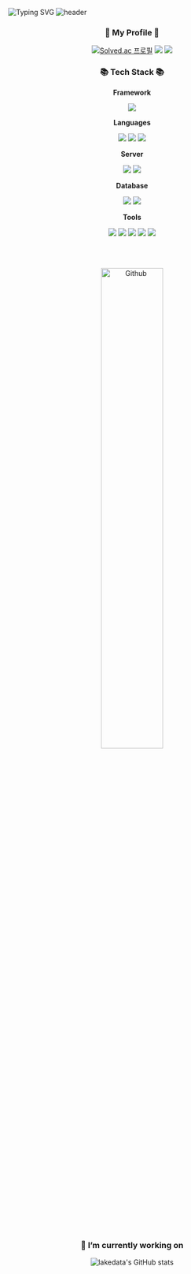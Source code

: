 ![Typing SVG](https://readme-typing-svg.demolab.com?font=Young+Serif&pause=99999999999999&color=6DB33F&width=435&lines=I'm+best+Back-End+developer)
![header](https://capsule-render.vercel.app/api?type=waving&color=gradient&height=200&text=Welcome%20To%20My%20Github%20Page!!&fontSize=40&fontAlign=70&fontAlignY=40&animation=twinkling)

<div align=center>
 
### 🌱 My Profile 🌱</b>
[![Solved.ac
프로필](http://mazassumnida.wtf/api/mini/generate_badge?boj=wldud2550)](https://solved.ac/wldud2550)
<a href="https://easyk4.notion.site/Lee-Jiyoung-ad40a0feea9e4047b4012b6383ee0422?pvs=4"><img src="https://img.shields.io/badge/Notion-000000?style=flat&logo=Notion&logoColor=white" /></a>
<a href = "https://www.instagram.com/easyk4/"><img src="https://img.shields.io/badge/instagram-E4405F?style=flat&logo=Instagram&logoColor=white"/></a>


### 📚 Tech Stack 📚 </b> 
<p><strong>Framework</strong></p>
<img src="https://img.shields.io/badge/Spring Boot-6DB33F?style=flat&logo=Spring Boot&logoColor=white"/>  

<p><strong>Languages</strong></p>
<img src="https://img.shields.io/badge/Java-FF7800?style=flat&logo=Java&logoColor=white"/>
<img src="https://img.shields.io/badge/C-2F8D46?style=flat&logo=C&logoColor=white"/>
<img src="https://img.shields.io/badge/Python-3766AB?style=flat&logo=Python&logoColor=white"/>

<p><strong>Server</strong></p>
<img src="https://img.shields.io/badge/Linux-9999FF?style=flat&logo=Linux&logoColor=white"/>
<img src="https://img.shields.io/badge/Amazon AWS-232F3E?style=flat&logo=Amazon AWS&logoColor=white"/>

<p><strong>Database</strong></p>
<img src="https://img.shields.io/badge/Oracle-F80000?style=flat&logo=Oracle&logoColor=white">
<img src="https://img.shields.io/badge/Mysql-CC2927?style=flat&logo=MySql&logoColor=white"/>
 
<p><strong>Tools</strong></p>
<img src="https://img.shields.io/badge/Eclipse IDE-2C2255?style=flat&logo=Eclipse IDE&logoColor=white"/>
<img src="https://img.shields.io/badge/intellijidea-000000?style=flat&&logo=intellijidea&logoColor=white">
<img src="https://img.shields.io/badge/postman-FF6C37?style=flat&logo=postman&logoColor=white"> 
<img src="https://img.shields.io/badge/Jupyter-F37626.svg?&style=flat&logo=Jupyter&logoColor=white"/>
<img src="https://img.shields.io/badge/Ubuntu-E95420?style=flat&logo=Ubuntu&logoColor=white"/>


<br/><br/>
<!-- Any image aligned to the right. Beware the width -->
<img width="50%" align="center" alt="Github" src="https://raw.githubusercontent.com/onimur/.github/master/.resources/git-header.svg" />

### 🔭 I’m currently working on
![lakedata's GitHub stats](https://github-readme-stats.vercel.app/api?username=lakedata&show_icons=true&theme=dark)





</div>

<!--
**lakedata/lakedata** is a ✨ _special_ ✨ repository because its `README.md` (this file) appears on your GitHub profile.

Here are some ideas to get you started:

- 🔭 I’m currently working on ...
- 🌱 I’m currently learning ...
- 👯 I’m looking to collaborate on ...
- 🤔 I’m looking for help with ...
- 💬 Ask me about ...
- 📫 How to reach me: ...
- 😄 Pronouns: ...
- ⚡ Fun fact: ...
-->
